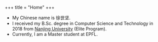 +++
title = "Home"
+++

- My Chinese name is 徐世坚.
- I received my B.Sc. degree in Computer Science and Technology in 2018 from [Nanjing University](http://cs.nju.edu.cn/) (Elite Program).
- Currently, I am a Master student at EPFL.
